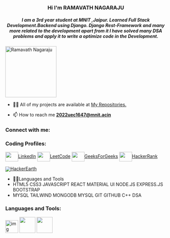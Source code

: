 <h3 align="center">Hi I'm RAMAVATH NAGARAJU</h3>
<h5 align="center">I am a 3rd year student at MNIT ,Jaipur. Learned Full Stack Development.Backend using Django. Django Rest-Framework and many more related to the development apart from it I have solved many DSA problems and apply it to write a optimize code in the Development. </h5>

<p align="left"> <img src="https://avatars.githubusercontent.com/u/161068987?v=4" alt="Ramavath Nagaraju" height="160" width="160" /> </p>

- 👨‍💻 All of my projects are available at [My Repositories.](https://github.com/ramavathnagaraju?tab=repositories)

- 📫 How to reach me **2022uec1647@mnit.acin**

<h3 align="left">Connect with me:</h3>
<h3 align="left">Coding Profiles:</h3>
<p align="left">
<a href=https://www.linkedin.com/in/nagaraju-ramavath-b67460282/ target="blank"><img align="center" src="https://cdn-icons-png.flaticon.com/512/3536/3536569.png" alt="" height="30" width="40" />LinkedIn</a>
  <a href=https://leetcode.com/u/nagarajucse036/ target="blank"><img align="center" src="https://cdn-icons-png.flaticon.com/512/711/711284.png" alt="" height="30" width="40" />LeetCode</a>
  <a href=https://www.geeksforgeeks.org/user/nagarajuabd1/ target="blank"><img align="center" src="https://cdn-icons-png.flaticon.com/512/711/711284.png" alt="" height="30" width="40" />GeeksForGeeks</a>
<a href=https://www.hackerrank.com/profile/nagarajucse036 target="blank"><img align="center" src="https://cdn-icons-png.flaticon.com/512/711/711284.png" alt="" height="30" width="40" />HackerRank</a>
</p>
<a href=https://www.hackerearth.com/@2022uec1647 target="blank"><img align="center" src="https://cdn-icons-png.flaticon.com/512/711/711284.png" />HackerEarth</a>
</p>



- 👨‍💻Languages and Tools
- HTML5 CSS3 JAVASCRIPT REACT MATERIAL UI NODE.JS EXPRESS.JS BOOTSTRAP
- MYSQL TAILWIND MONGODB MYSQL GIT GITHUB C++ DSA

<h3 align="left">Languages and Tools:</h3>
<span align="left"> <img src="https://upload.wikimedia.org/wikipedia/commons/thumb/1/18/ISO_C%2B%2B_Logo.svg/1200px-ISO_C%2B%2B_Logo.svg.png" alt="img" height="40" width="40" /> </span>
<span align="left"> <img src="https://upload.wikimedia.org/wikipedia/commons/thumb/6/61/HTML5_logo_and_wordmark.svg/768px-HTML5_logo_and_wordmark.svg.png?20170517184425" height="50" width="50" /> </span>
<span align="left"> <img src="https://1000logos.net/wp-content/uploads/2020/09/JavaScript-Logo-768x480.png height="50" width="50" /> </span>


<br>
<br>
